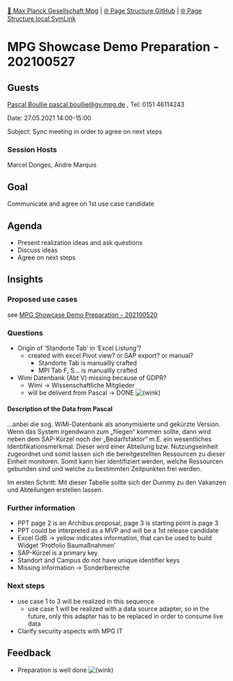 [📁 Max Planck Gesellschaft Mpg](../max-planck-gesellschaft-mpg.md) | [🌐 Page Structure GitHub](/2cu.atlassian.net/wiki/spaces/CCU/pages/500000012/mpg-showcase-demo-preparation-202100527.md) | [🌐 Page Structure local SymLink](./mpg-showcase-demo-preparation-202100527.page.md)

# MPG Showcase Demo Preparation - 202100527

## Guests

[Pascal Boullie <pascal.boullie@gv.mpg.de>](https://ox.hosteurope.de/appsuite/#) , Tel: 0151 46114243

Date: 27.05.2021 14:00-15:00

Subject: Sync meeting in order to agree on next steps

### Session Hosts

Marcel Donges, Andre Marquis

## Goal

Communicate and agree on 1st use case candidate

## Agenda

- Present realization ideas and ask questions
- Discuss ideas
- Agree on next steps

## Insights

### Proposed use cases

see [MPG Showcase Demo Preparation - 202100520](../max-planck-gesellschaft-mpg/mpg-showcase-demo-preparation-202100520.md)

### Questions

- Origin of ‘Standorte Tab’ in ‘Excel Listung’?
  - created with excel Pivot view? or SAP export? or manual?
    - Standorte Tab is manuallly crafted
    - MPI Tab F, S… is manuallly crafted
- Wimi Datenbank (Abt V) missing because of GDPR?
  - Wimi → Wissenschaftliche Mitglieder
  - will be deliverd from Pascal → DONE ![(wink)](https://2cu.atlassian.net/wiki/s/1732347312/6452/9ec310e9ed617fde640b4372fb0e11f5501675fa/_/images/icons/emoticons/wink.png)

#### Description of the Data from Pascal

…anbei die sog. WiMi-Datenbank als anonymisierte und gekürzte Version. Wenn das System irgendwann zum „fliegen“ kommen sollte, dann wird neben dem SAP-Kürzel noch der „Bedarfsfaktor“ m.E. ein wesentliches Identifikationsmerkmal. Dieser wird einer Abteilung bzw. Nutzungseinheit zugeordnet und somit lassen sich die bereitgestellten Ressourcen zu dieser Einheit monitoren. Somit kann hier identifiziert werden, welche Ressourcen gebunden sind und welche zu bestimmten Zeitpunkten frei werden.

Im ersten Schritt: Mit dieser Tabelle sollte sich der Dummy zu den Vakanzen und Abteilungen erstellen lassen.

### Further information

- PPT page 2 is an Archibus proposal, page 3 is starting point is page 3
- PPT could be interpreted as a MVP and will be a 1st release candidate
- Excel GdB → yellow indicates information, that can be used to build Widget ‘Protfolio Baumaßnahmen’
- SAP-Kürzel is a primary key
- Standort and Campus do not have unique identifier keys
- Missing information → Sonderbereiche

### Next steps

- use case 1 to 3 will be realized in this sequence
  - use case 1 will be realized with a data source adapter, so in the future, only this adapter has to be replaced in order to consume live data
- Clarify security aspects with MPG IT

## Feedback

- Preparation is well done ![(wink)](https://2cu.atlassian.net/wiki/s/1732347312/6452/9ec310e9ed617fde640b4372fb0e11f5501675fa/_/images/icons/emoticons/wink.png)
